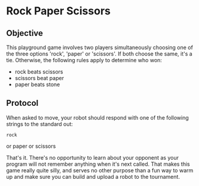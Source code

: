 # Rock Paper Scissors

## Objective

This playground game involves two players simultaneously choosing one of the three options 'rock', 'paper' or 'scissors'. If both choose the same, it's a tie. Otherwise, the following rules apply to determine who won:

  * rock beats scissors
  * scissors beat paper
  * paper beats stone

## Protocol

When asked to move, your robot should respond with one of the following strings to the standard out:

    rock
or
    paper
or
    scissors

That's it. There's no opportunity to learn about your opponent as your program will not remember anything when it's next called. That makes this game really quite silly, and serves no other purpose than a fun way to warm up and make sure you can build and upload a robot to the tournament.